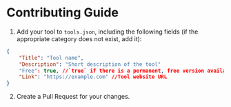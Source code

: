 # Contributing Guide
1. Add your tool to `tools.json`, including the following fields (if the appropriate category does not exist, add it):


```json
{
    "Title": "Tool name",
    "Description": "Short description of the tool"
    "Free": true, //`true` if there is a permanent, free version available, else `false`
    "Link": "https://example.com" //Tool website URL
}
```

2. Create a Pull Request for your changes.
